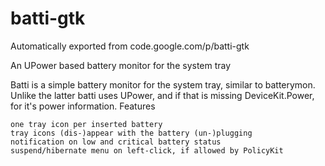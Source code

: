# batti-gtk
Automatically exported from code.google.com/p/batti-gtk

An UPower based battery monitor for the system tray

Batti is a simple battery monitor for the system tray, similar to batterymon. Unlike the latter batti uses UPower, and if that is missing DeviceKit.Power, for it's power information.
Features

    one tray icon per inserted battery
    tray icons (dis-)appear with the battery (un-)plugging
    notification on low and critical battery status
    suspend/hibernate menu on left-click, if allowed by PolicyKit

